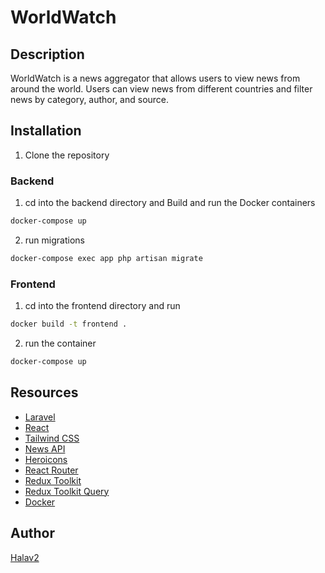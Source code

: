 # WorldWatch

## Description

WorldWatch is a news aggregator that allows users to view news from around the world. Users can view news from different countries and filter news by category, author, and source.

## Installation

1. Clone the repository

### Backend

1. cd into the backend directory and Build and run the Docker containers
```bash
docker-compose up 
```

2. run migrations
```bash
docker-compose exec app php artisan migrate
```

### Frontend

1. cd into the frontend directory and run
```bash
docker build -t frontend .
```

2. run the container
```bash
docker-compose up 
```

## Resources

- [Laravel](https://laravel.com/)
- [React](https://reactjs.org/)
- [Tailwind CSS](https://tailwindcss.com/)
- [News API](https://newsapi.org/)
- [Heroicons](https://heroicons.com/)
- [React Router](https://reactrouter.com/)
- [Redux Toolkit](https://redux-toolkit.js.org/)
- [Redux Toolkit Query](https://redux-toolkit.js.org/rtk-query/overview)
- [Docker](https://www.docker.com/)

## Author

[Halav2](https://github.com/Halazv2)



